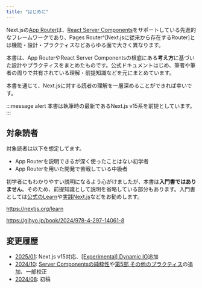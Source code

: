 ```yaml
---
title: "はじめに"
---
```


Next.jsの[App Router](https://nextjs.org/docs/app)は、[React Server Components](https://ja.react.dev/learn/creating-a-react-app#which-features-make-up-the-react-teams-full-stack-architecture-vision)をサポートしている先進的なフレームワークであり、Pages Router^[Next.jsに従来から存在するRouter]とは機能・設計・プラクティスなどあらゆる面で大きく異なります。

本書は、App RouterやReact Server Componentsの根底にある**考え方**に基づいた設計やプラクティスをまとめたものです。公式ドキュメントはじめ、筆者や筆者の周りで共有されている理解・前提知識などを元にまとめています。

本書を通じて、Next.jsに対する読者の理解を一層深めることができれば幸いです。

:::message alert
本書は執筆時の最新であるNext.js v15系を前提としています。
:::

## 対象読者

対象読者は以下を想定してます。

- App Routerを説明できるが深く使ったことはない初学者
- App Routerを用いた開発で苦戦している中級者

初学者にもわかりやすい説明になるよう心がけましたが、本書は**入門書ではありません**。そのため、前提知識として説明を省略している部分もあります。入門書としては[公式のLearn](https://nextjs.org/learn)や[実践Next.js](https://gihyo.jp/book/2024/978-4-297-14061-8)などをお勧めします。

https://nextjs.org/learn

https://gihyo.jp/book/2024/978-4-297-14061-8

## 変更履歴

- [2025/01](https://github.com/AkifumiSato/zenn-article/pull/69/files): Next.js v15対応、[[Experimental] Dynamic IO](part_3_dynamicio)追加
- [2024/10](https://github.com/AkifumiSato/zenn-article/pull/67/files): [Server Componentsの純粋性](part_4_pure_server_components)や[第5部 その他のプラクティス](part_5)の追加、一部校正
- [2024/08](https://github.com/AkifumiSato/zenn-article/pull/65/files): 初稿
